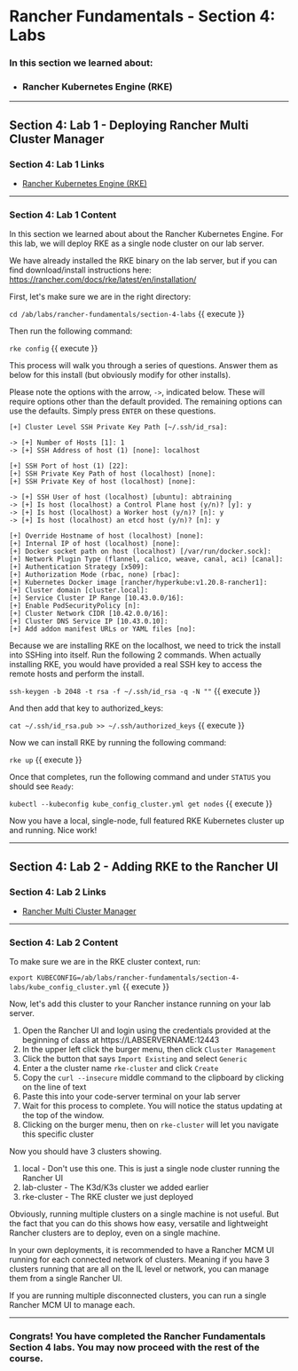 # Rancher Fundamentals - Section 4: Labs

### In this section we learned about:

* ### Rancher Kubernetes Engine (RKE)

____

## Section 4: Lab 1 - Deploying Rancher Multi Cluster Manager

### Section 4: Lab 1 Links

* [Rancher Kubernetes Engine (RKE)](https://rancher.com/products/rke/)
____

### Section 4: Lab 1 Content

In this section we learned about about the Rancher Kubernetes Engine. For this lab, we will deploy RKE as a single node cluster on our lab server.

We have already installed the RKE binary on the lab server, but if you can find download/install instructions here: https://rancher.com/docs/rke/latest/en/installation/

First, let's make sure we are in the right directory:

`cd /ab/labs/rancher-fundamentals/section-4-labs` {{ execute }}

Then run the following command:

`rke config` {{ execute }}

This process will walk you through a series of questions. Answer them as below for this install (but obviously modify for other installs).

Please note the options with the arrow, `->`, indicated below.  These will require options other than the default provided. The remaining options can use the defaults.  Simply press `ENTER` on these questions.

``` RKE Options
[+] Cluster Level SSH Private Key Path [~/.ssh/id_rsa]:

-> [+] Number of Hosts [1]: 1
-> [+] SSH Address of host (1) [none]: localhost

[+] SSH Port of host (1) [22]:
[+] SSH Private Key Path of host (localhost) [none]: 
[+] SSH Private Key of host (localhost) [none]:

-> [+] SSH User of host (localhost) [ubuntu]: abtraining
-> [+] Is host (localhost) a Control Plane host (y/n)? [y]: y
-> [+] Is host (localhost) a Worker host (y/n)? [n]: y
-> [+] Is host (localhost) an etcd host (y/n)? [n]: y

[+] Override Hostname of host (localhost) [none]: 
[+] Internal IP of host (localhost) [none]: 
[+] Docker socket path on host (localhost) [/var/run/docker.sock]:
[+] Network Plugin Type (flannel, calico, weave, canal, aci) [canal]:
[+] Authentication Strategy [x509]:
[+] Authorization Mode (rbac, none) [rbac]:
[+] Kubernetes Docker image [rancher/hyperkube:v1.20.8-rancher1]:
[+] Cluster domain [cluster.local]:
[+] Service Cluster IP Range [10.43.0.0/16]:
[+] Enable PodSecurityPolicy [n]:
[+] Cluster Network CIDR [10.42.0.0/16]:
[+] Cluster DNS Service IP [10.43.0.10]:
[+] Add addon manifest URLs or YAML files [no]:
```

Because we are installing RKE on the localhost, we need to trick the install into SSHing into itself. Run the following 2 commands. When actually installing RKE, you would have provided a real SSH key to access the remote hosts and perform the install.

`ssh-keygen -b 2048 -t rsa -f ~/.ssh/id_rsa -q -N ""` {{ execute }}

And then add that key to authorized_keys:

`cat ~/.ssh/id_rsa.pub >> ~/.ssh/authorized_keys` {{ execute }}

Now we can install RKE by running the following command:

`rke up` {{ execute }}

Once that completes, run the following command and under `STATUS` you should see `Ready`:

`kubectl --kubeconfig kube_config_cluster.yml get nodes` {{ execute }}

Now you have a local, single-node, full featured RKE Kubernetes cluster up and running. Nice work!

____

## Section 4: Lab 2 - Adding RKE to the Rancher UI

### Section 4: Lab 2 Links

* [Rancher Multi Cluster Manager]()
____

### Section 4: Lab 2 Content

To make sure we are in the RKE cluster context, run:

`export KUBECONFIG=/ab/labs/rancher-fundamentals/section-4-labs/kube_config_cluster.yml` {{ execute }}

Now, let's add this cluster to your Rancher instance running on your lab server. 

1. Open the Rancher UI and login using the credentials provided at the beginning of class at https://LABSERVERNAME:12443
2. In the upper left click the burger menu, then click `Cluster Management`
3. Click the button that says `Import Existing` and select `Generic`
4. Enter a the cluster name `rke-cluster` and click `Create`
5. Copy the `curl --insecure` middle command to the clipboard by clicking on the line of text
6. Paste this into your code-server terminal on your lab server
7. Wait for this process to complete. You will notice the status updating at the top of the window.
8. Clicking on the burger menu, then on `rke-cluster` will let you navigate this specific cluster

Now you should have 3 clusters showing.

1. local - Don't use this one. This is just a single node cluster running the Rancher UI
2. lab-cluster - The K3d/K3s cluster we added earlier
3. rke-cluster - The RKE cluster we just deployed

Obviously, running multiple clusters on a single machine is not useful. But the fact that you can do this shows how easy, versatile and lightweight Rancher clusters are to deploy, even on a single machine.

In your own deployments, it is recommended to have a Rancher MCM UI running for each connected network of clusters. Meaning if you have 3 clusters running that are all on the IL level or network, you can manage them from a single Rancher UI.

If you are running multiple disconnected clusters, you can run a single Rancher MCM UI to manage each.

____

### Congrats! You have completed the Rancher Fundamentals Section 4 labs. You may now proceed with the rest of the course.
